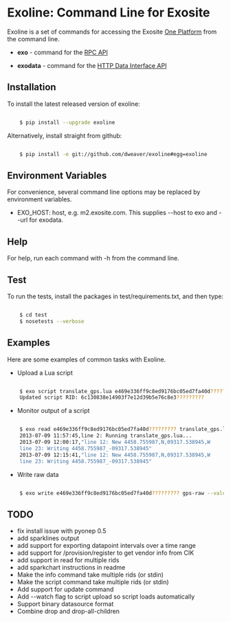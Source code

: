 Exoline: Command Line for Exosite
=================================

Exoline is a set of commands for accessing the Exosite [One Platform](http://exosite.com/products/onep) from the command line.

- **exo** - command for the [RPC API](http://developers.exosite.com/display/OP/Remote+Procedure+Call+API)

- **exodata** - command for the [HTTP Data Interface API](http://developers.exosite.com/display/OP/HTTP+Data+Interface+API)


Installation 
------------

To install the latest released version of exoline:

```bash

    $ pip install --upgrade exoline
```

Alternatively, install straight from github:

```bash

    $ pip install -e git://github.com/dweaver/exoline#egg=exoline
```


Environment Variables
---------------------

For convenience, several command line options may be replaced by environment variables.

* EXO\_HOST: host, e.g. m2.exosite.com. This supplies --host to exo and --url for exodata.


Help 
----

For help, run each command with -h from the command line.


Test
----

To run the tests, install the packages in test/requirements.txt, and then type:

```bash

    $ cd test
    $ nosetests --verbose
```

Examples
--------

Here are some examples of common tasks with Exoline.

* Upload a Lua script

```bash

    $ exo script translate_gps.lua e469e336ff9c8ed9176bc05ed7fa40d?????????     
    Updated script RID: 6c130838e14903f7e12d39b5e76c8e3?????????
```

* Monitor output of a script

```bash

    $ exo read e469e336ff9c8ed9176bc05ed7fa40d????????? translate_gps.lua --follow 
    2013-07-09 11:57:45,line 2: Running translate_gps.lua...
    2013-07-09 12:00:17,"line 12: New 4458.755987,N,09317.538945,W
    line 23: Writing 4458.755987_-09317.538945"
    2013-07-09 12:15:41,"line 12: New 4458.755987,N,09317.538945,W
    line 23: Writing 4458.755987_-09317.538945"
```

* Write raw data

```bash

    $ exo write e469e336ff9c8ed9176bc05ed7fa40d????????? gps-raw --value=4458.755987,N,09317.538945,W
```


TODO
----

- fix install issue with pyonep 0.5
- add sparklines output
- add support for exporting datapoint intervals over a time range
- add support for /provision/register to get vendor info from CIK
- add support in read for multiple rids
- add sparkchart instructions in readme
- Make the info command take multiple rids (or stdin)
- Make the script command take multiple rids (or stdin)
- Add support for update command 
- Add --watch flag to script upload so script loads automatically
- Support binary datasource format
- Combine drop and drop-all-children
